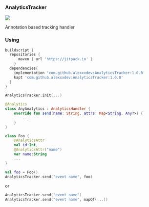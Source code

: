 ### AnalyticsTracker

[![](https://jitpack.io/v/alexxxdev/AnalyticsTracker.svg)](https://jitpack.io/#alexxxdev/AnalyticsTracker)

Annotation based tracking handler

### Using
```Groovy
buildscript {
  repositories {
	  maven { url 'https://jitpack.io' }
	}
  dependencies{
    implementation 'com.github.alexxxdev:AnalyticsTracker:1.0.0'
    kapt 'com.github.alexxxdev:AnalyticsTracker:1.0.0'
  }
}
```
```Kotlin
AnalyticsTracker.init(...)
```
```Kotlin
@Analytics
class AnyAnalytics : AnalyticsHandler {
    override fun send(name: String, attrs: Map<String, Any?>) {
        ...
    }
}

```
```Kotlin
class Foo {
    @AnalyticsAttr
    val id:Int,
    @AnalyticsAttr("name")
    var name:String
    ...
}
```
```Kotlin
val foo = Foo()
AnalyticsTracker.send("event name", foo)
```

or

```Kotlin
AnalyticsTracker.send("event name")
AnalyticsTracker.send("event name", mapOf(...))
```
